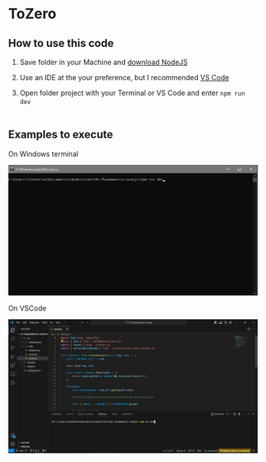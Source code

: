 # ToZero
 
## How to use this code

1. Save folder in your Machine and <a href="https://nodejs.org/en/download/current"> download NodeJS</a>

2. Use an IDE at the your preference, but I recommended <a href="https://code.visualstudio.com/download">VS Code</a>

3. Open folder project with your Terminal or VS Code and enter <code>npm run dev</code><br><br>

## Examples to execute
On Windows terminal

<img src="img/terminal.png" alt="Use npm on terminal windows" width="700px">

On VSCode

<img src="img/vsc.png" alt="Use npm on vs code"  width="700px">
